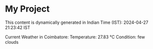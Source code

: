 # My Project

This content is dynamically generated in Indian Time (IST): 2024-04-27 21:23:42 IST


Current Weather in Coimbatore:
Temperature: 27.83 °C
Condition: few clouds
